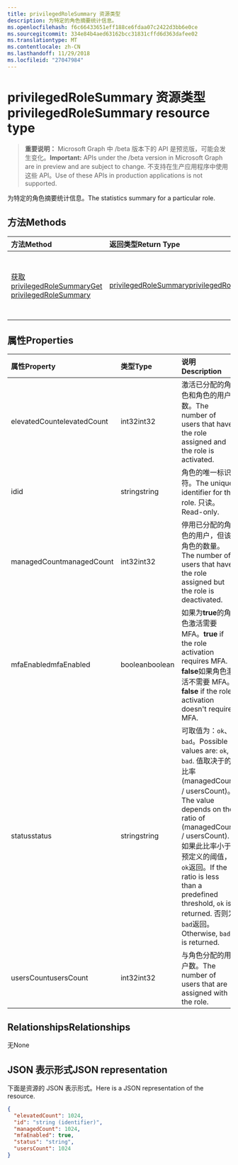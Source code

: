 ```yaml
---
title: privilegedRoleSummary 资源类型
description: 为特定的角色摘要统计信息。
ms.openlocfilehash: f6c66433651eff188ce6fdaa07c2422d3bb6e0ce
ms.sourcegitcommit: 334e84b4aed63162bcc31831cffd6d363dafee02
ms.translationtype: MT
ms.contentlocale: zh-CN
ms.lasthandoff: 11/29/2018
ms.locfileid: "27047984"
---
```

# <a name="privilegedrolesummary-resource-type"></a><span data-ttu-id="34434-103">privilegedRoleSummary 资源类型</span><span class="sxs-lookup"><span data-stu-id="34434-103">privilegedRoleSummary resource type</span></span>

> <span data-ttu-id="34434-104">**重要说明：** Microsoft Graph 中 /beta 版本下的 API 是预览版，可能会发生变化。</span><span class="sxs-lookup"><span data-stu-id="34434-104">**Important:** APIs under the /beta version in Microsoft Graph are in preview and are subject to change.</span></span> <span data-ttu-id="34434-105">不支持在生产应用程序中使用这些 API。</span><span class="sxs-lookup"><span data-stu-id="34434-105">Use of these APIs in production applications is not supported.</span></span>

<span data-ttu-id="34434-106">为特定的角色摘要统计信息。</span><span class="sxs-lookup"><span data-stu-id="34434-106">The statistics summary for a particular role.</span></span>


## <a name="methods"></a><span data-ttu-id="34434-107">方法</span><span class="sxs-lookup"><span data-stu-id="34434-107">Methods</span></span>

| <span data-ttu-id="34434-108">方法</span><span class="sxs-lookup"><span data-stu-id="34434-108">Method</span></span>           | <span data-ttu-id="34434-109">返回类型</span><span class="sxs-lookup"><span data-stu-id="34434-109">Return Type</span></span>    |<span data-ttu-id="34434-110">说明</span><span class="sxs-lookup"><span data-stu-id="34434-110">Description</span></span>|
|:---------------|:--------|:----------|
|[<span data-ttu-id="34434-111">获取 privilegedRoleSummary</span><span class="sxs-lookup"><span data-stu-id="34434-111">Get privilegedRoleSummary</span></span>](../api/privilegedrolesummary-get.md) | [<span data-ttu-id="34434-112">privilegedRoleSummary</span><span class="sxs-lookup"><span data-stu-id="34434-112">privilegedRoleSummary</span></span>](privilegedrolesummary.md) |<span data-ttu-id="34434-113">读取属性和 privilegedRoleSummary 对象的关系。</span><span class="sxs-lookup"><span data-stu-id="34434-113">Read properties and relationships of privilegedRoleSummary object.</span></span>|

## <a name="properties"></a><span data-ttu-id="34434-114">属性</span><span class="sxs-lookup"><span data-stu-id="34434-114">Properties</span></span>
| <span data-ttu-id="34434-115">属性</span><span class="sxs-lookup"><span data-stu-id="34434-115">Property</span></span>     | <span data-ttu-id="34434-116">类型</span><span class="sxs-lookup"><span data-stu-id="34434-116">Type</span></span>   |<span data-ttu-id="34434-117">说明</span><span class="sxs-lookup"><span data-stu-id="34434-117">Description</span></span>|
|:---------------|:--------|:----------|
|<span data-ttu-id="34434-118">elevatedCount</span><span class="sxs-lookup"><span data-stu-id="34434-118">elevatedCount</span></span>|<span data-ttu-id="34434-119">int32</span><span class="sxs-lookup"><span data-stu-id="34434-119">int32</span></span>|<span data-ttu-id="34434-120">激活已分配的角色和角色的用户数。</span><span class="sxs-lookup"><span data-stu-id="34434-120">The number of users that have the role assigned and the role is activated.</span></span>|
|<span data-ttu-id="34434-121">id</span><span class="sxs-lookup"><span data-stu-id="34434-121">id</span></span>|<span data-ttu-id="34434-122">string</span><span class="sxs-lookup"><span data-stu-id="34434-122">string</span></span>| <span data-ttu-id="34434-123">角色的唯一标识符。</span><span class="sxs-lookup"><span data-stu-id="34434-123">The unique identifier for the role.</span></span> <span data-ttu-id="34434-124">只读。</span><span class="sxs-lookup"><span data-stu-id="34434-124">Read-only.</span></span>|
|<span data-ttu-id="34434-125">managedCount</span><span class="sxs-lookup"><span data-stu-id="34434-125">managedCount</span></span>|<span data-ttu-id="34434-126">int32</span><span class="sxs-lookup"><span data-stu-id="34434-126">int32</span></span>|<span data-ttu-id="34434-127">停用已分配的角色的用户，但该角色的数量。</span><span class="sxs-lookup"><span data-stu-id="34434-127">The number of users that have the role assigned but the role is deactivated.</span></span>|
|<span data-ttu-id="34434-128">mfaEnabled</span><span class="sxs-lookup"><span data-stu-id="34434-128">mfaEnabled</span></span>|<span data-ttu-id="34434-129">boolean</span><span class="sxs-lookup"><span data-stu-id="34434-129">boolean</span></span>|<span data-ttu-id="34434-130">如果为**true**的角色激活需要 MFA。</span><span class="sxs-lookup"><span data-stu-id="34434-130">**true** if the role activation requires MFA.</span></span> <span data-ttu-id="34434-131">**false**如果角色激活不需要 MFA。</span><span class="sxs-lookup"><span data-stu-id="34434-131">**false** if the role activation doesn't require MFA.</span></span>|
|<span data-ttu-id="34434-132">status</span><span class="sxs-lookup"><span data-stu-id="34434-132">status</span></span>|<span data-ttu-id="34434-133">string</span><span class="sxs-lookup"><span data-stu-id="34434-133">string</span></span>| <span data-ttu-id="34434-134">可取值为：`ok`、`bad`。</span><span class="sxs-lookup"><span data-stu-id="34434-134">Possible values are: `ok`, `bad`.</span></span> <span data-ttu-id="34434-135">值取决于的比率 (managedCount / usersCount)。</span><span class="sxs-lookup"><span data-stu-id="34434-135">The value depends on the ratio of (managedCount / usersCount).</span></span> <span data-ttu-id="34434-136">如果此比率小于预定义的阈值，`ok`返回。</span><span class="sxs-lookup"><span data-stu-id="34434-136">If the ratio is less than a predefined threshold, `ok` is returned.</span></span> <span data-ttu-id="34434-137">否则为`bad`返回。</span><span class="sxs-lookup"><span data-stu-id="34434-137">Otherwise, `bad` is returned.</span></span>|
|<span data-ttu-id="34434-138">usersCount</span><span class="sxs-lookup"><span data-stu-id="34434-138">usersCount</span></span>|<span data-ttu-id="34434-139">int32</span><span class="sxs-lookup"><span data-stu-id="34434-139">int32</span></span>|<span data-ttu-id="34434-140">与角色分配的用户数。</span><span class="sxs-lookup"><span data-stu-id="34434-140">The number of users that are assigned with the role.</span></span>|

## <a name="relationships"></a><span data-ttu-id="34434-141">Relationships</span><span class="sxs-lookup"><span data-stu-id="34434-141">Relationships</span></span>
<span data-ttu-id="34434-142">无</span><span class="sxs-lookup"><span data-stu-id="34434-142">None</span></span>


## <a name="json-representation"></a><span data-ttu-id="34434-143">JSON 表示形式</span><span class="sxs-lookup"><span data-stu-id="34434-143">JSON representation</span></span>

<span data-ttu-id="34434-144">下面是资源的 JSON 表示形式。</span><span class="sxs-lookup"><span data-stu-id="34434-144">Here is a JSON representation of the resource.</span></span>

<!-- {
  "blockType": "resource",
  "optionalProperties": [

  ],
  "@odata.type": "microsoft.graph.privilegedRoleSummary"
}-->

```json
{
  "elevatedCount": 1024,
  "id": "string (identifier)",
  "managedCount": 1024,
  "mfaEnabled": true,
  "status": "string",
  "usersCount": 1024
}

```

<!-- uuid: 8fcb5dbc-d5aa-4681-8e31-b001d5168d79
2015-10-25 14:57:30 UTC -->
<!-- {
  "type": "#page.annotation",
  "description": "privilegedRoleSummary resource",
  "keywords": "",
  "section": "documentation",
  "tocPath": ""
}-->